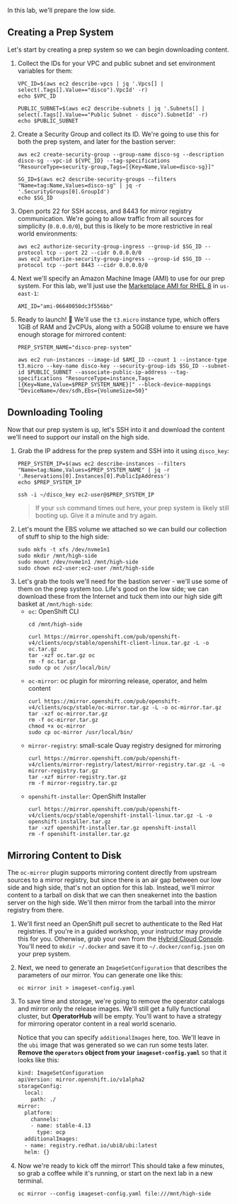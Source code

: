In this lab, we'll prepare the low side.

## Creating a Prep System
Let's start by creating a prep system so we can begin downloading content.

1. Collect the IDs for your VPC and public subnet and set environment variables for them:
   ```execute
   VPC_ID=$(aws ec2 describe-vpcs | jq '.Vpcs[] | select(.Tags[].Value=="disco").VpcId' -r)
   echo $VPC_ID

   PUBLIC_SUBNET=$(aws ec2 describe-subnets | jq '.Subnets[] | select(.Tags[].Value=="Public Subnet - disco").SubnetId' -r)
   echo $PUBLIC_SUBNET
   ```
2. Create a Security Group and collect its ID. We're going to use this for both the prep system, and later for the bastion server:
   ```execute
   aws ec2 create-security-group --group-name disco-sg --description disco-sg --vpc-id ${VPC_ID} --tag-specifications "ResourceType=security-group,Tags=[{Key=Name,Value=disco-sg}]"

   SG_ID=$(aws ec2 describe-security-groups --filters "Name=tag:Name,Values=disco-sg" | jq -r '.SecurityGroups[0].GroupId')
   echo $SG_ID
   ```
3. Open ports 22 for SSH access, and 8443 for mirror registry communication. We're going to allow traffic from all sources for simplicity (`0.0.0.0/0`), but this is likely to be more restrictive in real world environments:
   ```execute
   aws ec2 authorize-security-group-ingress --group-id $SG_ID --protocol tcp --port 22 --cidr 0.0.0.0/0
   aws ec2 authorize-security-group-ingress --group-id $SG_ID --protocol tcp --port 8443 --cidr 0.0.0.0/0
   ```
4. Next we'll specify an Amazon Machine Image (AMI) to use for our prep system. For this lab, we'll just use the [Marketplace AMI for RHEL 8](https://us-east-1.console.aws.amazon.com/ec2/home?region=us-east-1#ImageDetails:imageId=ami-06640050dc3f556bb) in `us-east-1`:
   ```execute
   AMI_ID="ami-06640050dc3f556bb"
   ```
5. Ready to launch! 🚀 We'll use the `t3.micro` instance type, which offers 1GiB of RAM and 2vCPUs, along with a 50GiB volume to ensure we have enough storage for mirrored content:
   ```execute
   PREP_SYSTEM_NAME="disco-prep-system"

   aws ec2 run-instances --image-id $AMI_ID --count 1 --instance-type t3.micro --key-name disco-key --security-group-ids $SG_ID --subnet-id $PUBLIC_SUBNET --associate-public-ip-address --tag-specifications "ResourceType=instance,Tags=[{Key=Name,Value=$PREP_SYSTEM_NAME}]" --block-device-mappings "DeviceName=/dev/sdh,Ebs={VolumeSize=50}"
   ```

## Downloading Tooling
Now that our prep system is up, let's SSH into it and download the content we'll need to support our install on the high side.

1. Grab the IP address for the prep system and SSH into it using `disco_key`:
   ```execute
   PREP_SYSTEM_IP=$(aws ec2 describe-instances --filters "Name=tag:Name,Values=$PREP_SYSTEM_NAME" | jq -r '.Reservations[0].Instances[0].PublicIpAddress')
   echo $PREP_SYSTEM_IP

   ssh -i ~/disco_key ec2-user@$PREP_SYSTEM_IP
   ```
   > If your `ssh` command times out here, your prep system is likely still booting up. Give it a minute and try again.
2. Let's mount the EBS volume we attached so we can build our collection of stuff to ship to the high side:
   ```execute
   sudo mkfs -t xfs /dev/nvme1n1
   sudo mkdir /mnt/high-side
   sudo mount /dev/nvme1n1 /mnt/high-side
   sudo chown ec2-user:ec2-user /mnt/high-side
   ```
3. Let's grab the tools we'll need for the bastion server - we'll use some of them on the prep system too. Life's good on the low side; we can download these from the Internet and tuck them into our high side gift basket at `/mnt/high-side`:
   * `oc`: OpenShift CLI
      ```execute
      cd /mnt/high-side

      curl https://mirror.openshift.com/pub/openshift-v4/clients/ocp/stable/openshift-client-linux.tar.gz -L -o oc.tar.gz
      tar -xzf oc.tar.gz oc
      rm -f oc.tar.gz
      sudo cp oc /usr/local/bin/
      ```
   * `oc-mirror`: oc plugin for mirorring release, operator, and helm content
     ```execute
     curl https://mirror.openshift.com/pub/openshift-v4/clients/ocp/stable/oc-mirror.tar.gz -L -o oc-mirror.tar.gz
     tar -xzf oc-mirror.tar.gz
     rm -f oc-mirror.tar.gz
     chmod +x oc-mirror
     sudo cp oc-mirror /usr/local/bin/
     ```
   * `mirror-registry`: small-scale Quay registry designed for mirroring
     ```execute
     curl https://mirror.openshift.com/pub/openshift-v4/clients/mirror-registry/latest/mirror-registry.tar.gz -L -o mirror-registry.tar.gz
     tar -xzf mirror-registry.tar.gz
     rm -f mirror-registry.tar.gz
     ```
   * `openshift-installer`: OpenShift Installer
     ```execute
     curl https://mirror.openshift.com/pub/openshift-v4/clients/ocp/stable/openshift-install-linux.tar.gz -L -o openshift-installer.tar.gz
     tar -xzf openshift-installer.tar.gz openshift-install
     rm -f openshift-installer.tar.gz
     ```

## Mirroring Content to Disk
The `oc-mirror` plugin supports mirroring content directly from upstream sources to a mirror registry, but since there is an air gap between our low side and high side, that's not an option for this lab. Instead, we'll mirror content to a tarball on disk that we can then sneakernet into the bastion server on the high side. We'll then mirror from the tarball into the mirror registry from there.

1. We'll first need an OpenShift pull secret to authenticate to the Red Hat registries. If you're in a guided workshop, your instructor may provide this for you. Otherwise, grab your own from the [Hybrid Cloud Console](https://console.redhat.com/openshift/install/pull-secret). You'll need to `mkdir ~/.docker` and save it to `~/.docker/config.json` on your prep system.
2. Next, we need to generate an `ImageSetConfiguration` that describes the parameters of our mirror. You can generate one like this:
   ```execute
   oc mirror init > imageset-config.yaml
   ```
3. To save time and storage, we're going to remove the operator catalogs and mirror only the release images. We'll still get a fully functional cluster, but **OperatorHub** will be empty. You'll want to have a strategy for mirroring operator content in a real world scenario.
 
   Notice that you can specify `additionalImages` here, too. We'll leave in the `ubi` image that was generated so we can run some tests later. **Remove the `operators` object from your `imageset-config.yaml`** so that it looks like this:
   ```bash
   kind: ImageSetConfiguration
   apiVersion: mirror.openshift.io/v1alpha2
   storageConfig:
     local:
       path: ./
   mirror:
     platform:
       channels:
       - name: stable-4.13
         type: ocp
     additionalImages:
     - name: registry.redhat.io/ubi8/ubi:latest
     helm: {}
   ```
4. Now we're ready to kick off the mirror! This should take a few minutes, so grab a coffee while it's running, or start on the next lab in a new terminal.
   ```execute
   oc mirror --config imageset-config.yaml file:///mnt/high-side
   ```

